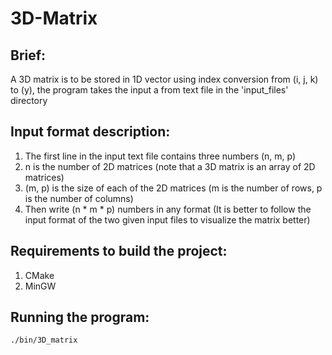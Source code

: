 # 3D-Matrix

## Brief:
A 3D matrix is to be stored in 1D vector using index conversion from (i, j, k) to (y), the program takes the input a from text file in the 'input_files' directory

## Input format description:
1. The first line in the input text file contains three numbers (n, m, p)
2. n is the number of 2D matrices (note that a 3D matrix is an array of 2D matrices)
3. (m, p) is the size of each of the 2D matrices (m is the number of rows, p is the number of columns)
4. Then write (n * m * p) numbers in any format (It is better to follow the input format of the two given input files to visualize the matrix better)


## Requirements to build the project:
1. CMake
2. MinGW


## Running the program:

```
./bin/3D_matrix
```
